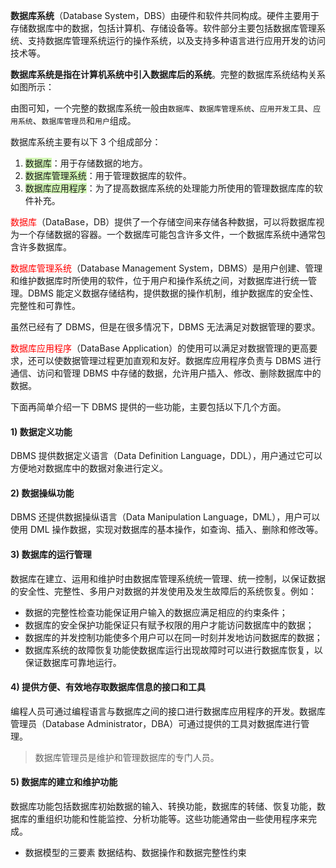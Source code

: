 **数据库系统**（Database System，DBS）由硬件和软件共同构成。硬件主要用于存储数据库中的数据，包括计算机、存储设备等。软件部分主要包括数据库管理系统、支持数据库管理系统运行的操作系统，以及支持多种语言进行应用开发的访问技术等。  
  
**数据库系统是指在计算机系统中引入数据库后的系统**。完整的数据库系统结构关系如图所示：  

由图可知，一个完整的数据库系统一般由`数据库`、`数据库管理系统`、`应用开发工具`、`应用系统`、`数据库管理员`和`用户`组成。  
  
数据库系统主要有以下 3 个组成部分：

1. <span style="background:#d3f8b6">数据库</span>：用于存储数据的地方。
2. <span style="background:#d3f8b6">数据库管理系统</span>：用于管理数据库的软件。
3. <span style="background:#d3f8b6">数据库应用程序</span>：为了提高数据库系统的处理能力所使用的管理数据库库的软件补充。

  
<font color="#ff0000">数据库</font>（DataBase，DB）提供了一个存储空间来存储各种数据，可以将数据库视为一个存储数据的容器。一个数据库可能包含许多文件，一个数据库系统中通常包含许多数据库。  
  
<font color="#ff0000">数据库管理系统</font>（Database Management System，DBMS）是用户创建、管理和维护数据库时所使用的软件，位于用户和操作系统之间，对数据库进行统一管理。DBMS 能定义数据存储结构，提供数据的操作机制，维护数据库的安全性、完整性和可靠性。  
  
虽然已经有了 DBMS，但是在很多情况下，DBMS 无法满足对数据管理的要求。  
  
<font color="#ff0000">数据库应用程序</font>（DataBase Application）的使用可以满足对数据管理的更高要求，还可以使数据管理过程更加直观和友好。数据库应用程序负责与 DBMS 进行通信、访问和管理 DBMS 中存储的数据，允许用户插入、修改、删除数据库中的数据。

下面再简单介绍一下 DBMS 提供的一些功能，主要包括以下几个方面。  

#### 1) 数据定义功能

DBMS 提供数据定义语言（Data Definition Language，DDL），用户通过它可以方便地对数据库中的数据对象进行定义。  

#### 2) 数据操纵功能

DBMS 还提供数据操纵语言（Data Manipulation Language，DML），用户可以使用 DML 操作数据，实现对数据库的基本操作，如查询、插入、删除和修改等。

#### 3) 数据库的运行管理

数据库在建立、运用和维护时由数据库管理系统统一管理、统一控制，以保证数据的安全性、完整性、多用户对数据的并发使用及发生故障后的系统恢复。例如：

-   数据的完整性检查功能保证用户输入的数据应满足相应的约束条件；
-   数据库的安全保护功能保证只有赋予权限的用户才能访问数据库中的数据；
-   数据库的并发控制功能使多个用户可以在同一时刻并发地访问数据库的数据；
-   数据库系统的故障恢复功能使数据库运行出现故障时可以进行数据库恢复，以保证数据库可靠地运行。

#### 4) 提供方便、有效地存取数据库信息的接口和工具

编程人员可通过编程语言与数据库之间的接口进行数据库应用程序的开发。数据库管理员（Database Administrator，DBA）可通过提供的工具对数据库进行管理。  

> 数据库管理员是维护和管理数据库的专门人员。

#### 5) 数据库的建立和维护功能

数据库功能包括数据库初始数据的输入、转换功能，数据库的转储、恢复功能，数据库的重组织功能和性能监控、分析功能等。这些功能通常由一些使用程序来完成。

- 数据模型的三要素
  数据结构、数据操作和数据完整性约束